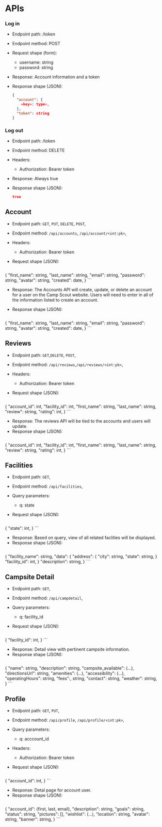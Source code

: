 # APIs

### Log in

* Endpoint path: /token
* Endpoint method: POST

* Request shape (form):
  * username: string
  * password: string

* Response: Account information and a token
* Response shape (JSON):
    ```json
    {
      "account": {
        «key»: type»,
      },
      "token": string
    }
    ```

### Log out

* Endpoint path: /token
* Endpoint method: DELETE

* Headers:
  * Authorization: Bearer token

* Response: Always true
* Response shape (JSON):
    ```json
    true
    ```

## Account

* Endpoint path: `GET`, `PUT`, `DELETE`, `POST`,
* Endpoint method: `/api/accounts`, `/api/account/<int:pk>`,

* Headers:
  * Authorization: Bearer token

* Request shape (JSON):
    ```json
{
  "first_name": string,
  "last_name": string,
  "email": string,
  "password": string,
  "avatar": string,
  "created": date,
}
    ```

* Response: The Accounts API will create, update, or delete an account for a user on the Camp Scout website. Users will need to enter in all of the information listed to create an account.

* Response shape (JSON):
    ```json
{
  "first_name": string,
  "last_name": string,
  "email": string,
  "password": string,
  "avatar": string,
  "created": date,
}
    ```

## Reviews

* Endpoint path: `GET`,`DELETE`, `POST`,
* Endpoint method: `/api/reviews`,`/api/reviews/<int:pk>`,

* Headers:
  * Authorization: Bearer token

* Request shape (JSON):
    ```json
{
  "account_id": int,
  "facility_id": int,
  "first_name": string,
  "last_name": string,
  "review": string,
  "rating": int,
}
    ```

* Response: The reviews API will be tied to the accounts and users will update.
* Response shape (JSON):
    ```json
{
  "account_id": int,
  "facility_id": int,
  "first_name": string,
  "last_name": string,
  "review": string,
  "rating": int,
}
    ```

## Facilities

* Endpoint path: `GET`,
* Endpoint method: `/api/facilities`,
* Query parameters:
  * q: state

* Request shape (JSON):
    ```json
{
  "state": int,
}
    ```

* Response: Based on query, view of all related faclities will be displayed.
* Response shape (JSON):
    ```json
{
  "facility_name": string,
  "data": {
    "address": {
        "city": string,
        "state": string,
    }
    "facility_id": int,
  }
  "description": string,
}
    ```

## Campsite Detail

* Endpoint path: `GET`,
* Endpoint method: `/api/campdetail`,
* Query parameters:
  * q: facility_id

* Request shape (JSON):
    ```json
{
  "facility_id": int,
}
    ```

* Response: Detail view with pertinent campsite information.
* Response shape (JSON):
    ```json
{
   "name": string,
   "description": string,
   "campsite_available": (...),
   "directionsUrl": string,
   "amenities": (...),
   "accessibility": (...),
   "operatingHours": string,
   "fees":, string,
   "contact": string,
   "weather": string,
}
    ```

## Profile

* Endpoint path: `GET`, `PUT`,
* Endpoint method: `/api/profile`, `/api/profile/<int:pk>`,
* Query parameters:
  * q: acccount_id

* Headers:
  * Authorization: Bearer token

* Request shape (JSON):
    ```json
{
  "account_id": int,
}
    ```

* Response: Detal page for account user.
* Response shape (JSON):
    ```json
{
   "account_id": (first, last, email),
   "description": string,
   "goals": string,
   "status": string,
   "pictures": [],
   "wishlist": (...),
   "location": string,
   "avatar": string,
   "banner": string,
}
    ```
